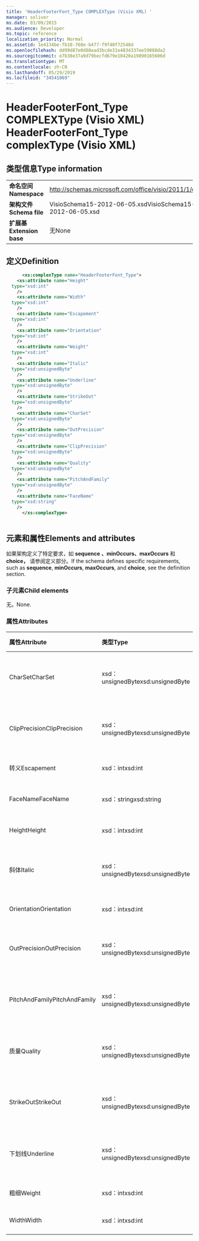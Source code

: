 ```yaml
---
title: 'HeaderFooterFont_Type COMPLEXType (Visio XML) '
manager: soliver
ms.date: 03/09/2015
ms.audience: Developer
ms.topic: reference
localization_priority: Normal
ms.assetid: 1e4134be-fb18-768e-b477-f9f40f72548d
ms.openlocfilehash: dd99d87e0d80aad3bcde31e4834337ee59088da2
ms.sourcegitcommit: e7b38e37a9d79becfd679e10420a19890165606d
ms.translationtype: MT
ms.contentlocale: zh-CN
ms.lasthandoff: 05/29/2019
ms.locfileid: "34541069"
---
```

# <a name="headerfooterfont_type-complextype-visio-xml"></a><span data-ttu-id="39479-102">HeaderFooterFont_Type COMPLEXType (Visio XML) </span><span class="sxs-lookup"><span data-stu-id="39479-102">HeaderFooterFont_Type complexType (Visio XML)</span></span>

## <a name="type-information"></a><span data-ttu-id="39479-103">类型信息</span><span class="sxs-lookup"><span data-stu-id="39479-103">Type information</span></span>

|||
|:-----|:-----|
|<span data-ttu-id="39479-104">**命名空间**</span><span class="sxs-lookup"><span data-stu-id="39479-104">**Namespace**</span></span> <br/> |http://schemas.microsoft.com/office/visio/2011/1/core  <br/> |
|<span data-ttu-id="39479-105">**架构文件**</span><span class="sxs-lookup"><span data-stu-id="39479-105">**Schema file**</span></span> <br/> |<span data-ttu-id="39479-106">VisioSchema15-2012-06-05.xsd</span><span class="sxs-lookup"><span data-stu-id="39479-106">VisioSchema15-2012-06-05.xsd</span></span>  <br/> |
|<span data-ttu-id="39479-107">**扩展基**</span><span class="sxs-lookup"><span data-stu-id="39479-107">**Extension base**</span></span> <br/> |<span data-ttu-id="39479-108">无</span><span class="sxs-lookup"><span data-stu-id="39479-108">None</span></span>  <br/> |
   
## <a name="definition"></a><span data-ttu-id="39479-109">定义</span><span class="sxs-lookup"><span data-stu-id="39479-109">Definition</span></span>

```XML
      <xs:complexType name="HeaderFooterFont_Type">
    <xs:attribute name="Height"
  type="xsd:int"
    />
    <xs:attribute name="Width"
  type="xsd:int"
    />
    <xs:attribute name="Escapement"
  type="xsd:int"
    />
    <xs:attribute name="Orientation"
  type="xsd:int"
    />
    <xs:attribute name="Weight"
  type="xsd:int"
    />
    <xs:attribute name="Italic"
  type="xsd:unsignedByte"
    />
    <xs:attribute name="Underline"
  type="xsd:unsignedByte"
    />
    <xs:attribute name="StrikeOut"
  type="xsd:unsignedByte"
    />
    <xs:attribute name="CharSet"
  type="xsd:unsignedByte"
    />
    <xs:attribute name="OutPrecision"
  type="xsd:unsignedByte"
    />
    <xs:attribute name="ClipPrecision"
  type="xsd:unsignedByte"
    />
    <xs:attribute name="Quality"
  type="xsd:unsignedByte"
    />
    <xs:attribute name="PitchAndFamily"
  type="xsd:unsignedByte"
    />
    <xs:attribute name="FaceName"
  type="xsd:string"
    />
      </xs:complexType>
      
```

## <a name="elements-and-attributes"></a><span data-ttu-id="39479-110">元素和属性</span><span class="sxs-lookup"><span data-stu-id="39479-110">Elements and attributes</span></span>

<span data-ttu-id="39479-111">如果架构定义了特定要求，如 **sequence** **、minOccurs、maxOccurs** 和 **choice，** 请参阅定义部分。</span><span class="sxs-lookup"><span data-stu-id="39479-111">If the schema defines specific requirements, such as **sequence**, **minOccurs**, **maxOccurs**, and **choice**, see the definition section.</span></span> 
  
### <a name="child-elements"></a><span data-ttu-id="39479-112">子元素</span><span class="sxs-lookup"><span data-stu-id="39479-112">Child elements</span></span>

<span data-ttu-id="39479-113">无。</span><span class="sxs-lookup"><span data-stu-id="39479-113">None.</span></span>
  
### <a name="attributes"></a><span data-ttu-id="39479-114">属性</span><span class="sxs-lookup"><span data-stu-id="39479-114">Attributes</span></span>

|<span data-ttu-id="39479-115">**属性**</span><span class="sxs-lookup"><span data-stu-id="39479-115">**Attribute**</span></span>|<span data-ttu-id="39479-116">**类型**</span><span class="sxs-lookup"><span data-stu-id="39479-116">**Type**</span></span>|<span data-ttu-id="39479-117">**必需**</span><span class="sxs-lookup"><span data-stu-id="39479-117">**Required**</span></span>|<span data-ttu-id="39479-118">**描述**</span><span class="sxs-lookup"><span data-stu-id="39479-118">**Description**</span></span>|<span data-ttu-id="39479-119">**可能的值**</span><span class="sxs-lookup"><span data-stu-id="39479-119">**Possible values**</span></span>|
|:-----|:-----|:-----|:-----|:-----|
|<span data-ttu-id="39479-120">CharSet</span><span class="sxs-lookup"><span data-stu-id="39479-120">CharSet</span></span>  <br/> |<span data-ttu-id="39479-121">xsd：unsignedByte</span><span class="sxs-lookup"><span data-stu-id="39479-121">xsd:unsignedByte</span></span>  <br/> |<span data-ttu-id="39479-122">可选</span><span class="sxs-lookup"><span data-stu-id="39479-122">optional</span></span>  <br/> ||<span data-ttu-id="39479-123">xsd：unsignedByte 类型的值。</span><span class="sxs-lookup"><span data-stu-id="39479-123">Values of the xsd:unsignedByte type.</span></span>  <br/> |
|<span data-ttu-id="39479-124">ClipPrecision</span><span class="sxs-lookup"><span data-stu-id="39479-124">ClipPrecision</span></span>  <br/> |<span data-ttu-id="39479-125">xsd：unsignedByte</span><span class="sxs-lookup"><span data-stu-id="39479-125">xsd:unsignedByte</span></span>  <br/> |<span data-ttu-id="39479-126">可选</span><span class="sxs-lookup"><span data-stu-id="39479-126">optional</span></span>  <br/> ||<span data-ttu-id="39479-127">xsd：unsignedByte 类型的值。</span><span class="sxs-lookup"><span data-stu-id="39479-127">Values of the xsd:unsignedByte type.</span></span>  <br/> |
|<span data-ttu-id="39479-128">转义</span><span class="sxs-lookup"><span data-stu-id="39479-128">Escapement</span></span>  <br/> |<span data-ttu-id="39479-129">xsd：int</span><span class="sxs-lookup"><span data-stu-id="39479-129">xsd:int</span></span>  <br/> |<span data-ttu-id="39479-130">可选</span><span class="sxs-lookup"><span data-stu-id="39479-130">optional</span></span>  <br/> ||<span data-ttu-id="39479-131">xsd：int 类型的值。</span><span class="sxs-lookup"><span data-stu-id="39479-131">Values of the xsd:int type.</span></span>  <br/> |
|<span data-ttu-id="39479-132">FaceName</span><span class="sxs-lookup"><span data-stu-id="39479-132">FaceName</span></span>  <br/> |<span data-ttu-id="39479-133">xsd：string</span><span class="sxs-lookup"><span data-stu-id="39479-133">xsd:string</span></span>  <br/> |<span data-ttu-id="39479-134">可选</span><span class="sxs-lookup"><span data-stu-id="39479-134">optional</span></span>  <br/> ||<span data-ttu-id="39479-135">xsd：string 类型的值。</span><span class="sxs-lookup"><span data-stu-id="39479-135">Values of the xsd:string type.</span></span>  <br/> |
|<span data-ttu-id="39479-136">Height</span><span class="sxs-lookup"><span data-stu-id="39479-136">Height</span></span>  <br/> |<span data-ttu-id="39479-137">xsd：int</span><span class="sxs-lookup"><span data-stu-id="39479-137">xsd:int</span></span>  <br/> |<span data-ttu-id="39479-138">可选</span><span class="sxs-lookup"><span data-stu-id="39479-138">optional</span></span>  <br/> ||<span data-ttu-id="39479-139">xsd：int 类型的值。</span><span class="sxs-lookup"><span data-stu-id="39479-139">Values of the xsd:int type.</span></span>  <br/> |
|<span data-ttu-id="39479-140">斜体</span><span class="sxs-lookup"><span data-stu-id="39479-140">Italic</span></span>  <br/> |<span data-ttu-id="39479-141">xsd：unsignedByte</span><span class="sxs-lookup"><span data-stu-id="39479-141">xsd:unsignedByte</span></span>  <br/> |<span data-ttu-id="39479-142">可选</span><span class="sxs-lookup"><span data-stu-id="39479-142">optional</span></span>  <br/> ||<span data-ttu-id="39479-143">xsd：unsignedByte 类型的值。</span><span class="sxs-lookup"><span data-stu-id="39479-143">Values of the xsd:unsignedByte type.</span></span>  <br/> |
|<span data-ttu-id="39479-144">Orientation</span><span class="sxs-lookup"><span data-stu-id="39479-144">Orientation</span></span>  <br/> |<span data-ttu-id="39479-145">xsd：int</span><span class="sxs-lookup"><span data-stu-id="39479-145">xsd:int</span></span>  <br/> |<span data-ttu-id="39479-146">可选</span><span class="sxs-lookup"><span data-stu-id="39479-146">optional</span></span>  <br/> ||<span data-ttu-id="39479-147">xsd：int 类型的值。</span><span class="sxs-lookup"><span data-stu-id="39479-147">Values of the xsd:int type.</span></span>  <br/> |
|<span data-ttu-id="39479-148">OutPrecision</span><span class="sxs-lookup"><span data-stu-id="39479-148">OutPrecision</span></span>  <br/> |<span data-ttu-id="39479-149">xsd：unsignedByte</span><span class="sxs-lookup"><span data-stu-id="39479-149">xsd:unsignedByte</span></span>  <br/> |<span data-ttu-id="39479-150">可选</span><span class="sxs-lookup"><span data-stu-id="39479-150">optional</span></span>  <br/> ||<span data-ttu-id="39479-151">xsd：unsignedByte 类型的值。</span><span class="sxs-lookup"><span data-stu-id="39479-151">Values of the xsd:unsignedByte type.</span></span>  <br/> |
|<span data-ttu-id="39479-152">PitchAndFamily</span><span class="sxs-lookup"><span data-stu-id="39479-152">PitchAndFamily</span></span>  <br/> |<span data-ttu-id="39479-153">xsd：unsignedByte</span><span class="sxs-lookup"><span data-stu-id="39479-153">xsd:unsignedByte</span></span>  <br/> |<span data-ttu-id="39479-154">可选</span><span class="sxs-lookup"><span data-stu-id="39479-154">optional</span></span>  <br/> ||<span data-ttu-id="39479-155">xsd：unsignedByte 类型的值。</span><span class="sxs-lookup"><span data-stu-id="39479-155">Values of the xsd:unsignedByte type.</span></span>  <br/> |
|<span data-ttu-id="39479-156">质量</span><span class="sxs-lookup"><span data-stu-id="39479-156">Quality</span></span>  <br/> |<span data-ttu-id="39479-157">xsd：unsignedByte</span><span class="sxs-lookup"><span data-stu-id="39479-157">xsd:unsignedByte</span></span>  <br/> |<span data-ttu-id="39479-158">可选</span><span class="sxs-lookup"><span data-stu-id="39479-158">optional</span></span>  <br/> ||<span data-ttu-id="39479-159">xsd：unsignedByte 类型的值。</span><span class="sxs-lookup"><span data-stu-id="39479-159">Values of the xsd:unsignedByte type.</span></span>  <br/> |
|<span data-ttu-id="39479-160">StrikeOut</span><span class="sxs-lookup"><span data-stu-id="39479-160">StrikeOut</span></span>  <br/> |<span data-ttu-id="39479-161">xsd：unsignedByte</span><span class="sxs-lookup"><span data-stu-id="39479-161">xsd:unsignedByte</span></span>  <br/> |<span data-ttu-id="39479-162">可选</span><span class="sxs-lookup"><span data-stu-id="39479-162">optional</span></span>  <br/> ||<span data-ttu-id="39479-163">xsd：unsignedByte 类型的值。</span><span class="sxs-lookup"><span data-stu-id="39479-163">Values of the xsd:unsignedByte type.</span></span>  <br/> |
|<span data-ttu-id="39479-164">下划线</span><span class="sxs-lookup"><span data-stu-id="39479-164">Underline</span></span>  <br/> |<span data-ttu-id="39479-165">xsd：unsignedByte</span><span class="sxs-lookup"><span data-stu-id="39479-165">xsd:unsignedByte</span></span>  <br/> |<span data-ttu-id="39479-166">可选</span><span class="sxs-lookup"><span data-stu-id="39479-166">optional</span></span>  <br/> ||<span data-ttu-id="39479-167">xsd：unsignedByte 类型的值。</span><span class="sxs-lookup"><span data-stu-id="39479-167">Values of the xsd:unsignedByte type.</span></span>  <br/> |
|<span data-ttu-id="39479-168">粗细</span><span class="sxs-lookup"><span data-stu-id="39479-168">Weight</span></span>  <br/> |<span data-ttu-id="39479-169">xsd：int</span><span class="sxs-lookup"><span data-stu-id="39479-169">xsd:int</span></span>  <br/> |<span data-ttu-id="39479-170">可选</span><span class="sxs-lookup"><span data-stu-id="39479-170">optional</span></span>  <br/> ||<span data-ttu-id="39479-171">xsd：int 类型的值。</span><span class="sxs-lookup"><span data-stu-id="39479-171">Values of the xsd:int type.</span></span>  <br/> |
|<span data-ttu-id="39479-172">Width</span><span class="sxs-lookup"><span data-stu-id="39479-172">Width</span></span>  <br/> |<span data-ttu-id="39479-173">xsd：int</span><span class="sxs-lookup"><span data-stu-id="39479-173">xsd:int</span></span>  <br/> |<span data-ttu-id="39479-174">可选</span><span class="sxs-lookup"><span data-stu-id="39479-174">optional</span></span>  <br/> ||<span data-ttu-id="39479-175">xsd：int 类型的值。</span><span class="sxs-lookup"><span data-stu-id="39479-175">Values of the xsd:int type.</span></span>  <br/> |
   

